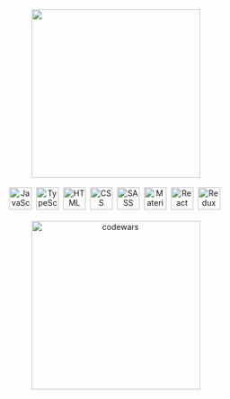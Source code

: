 <div align="center">
      <img
        src="https://media.giphy.com/media/TyQY0zTXX4x0c/giphy.gif"
        width="300"
      />
    </div>
&nbsp;
<div align="center">
      <img
        src="https://cdn.jsdelivr.net/gh/devicons/devicon/icons/javascript/javascript-original.svg"
        title="JavaScript"
        alt="JavaScript"
        width="40"
        height="40"
      />&nbsp;
      <img
        src="https://cdn.jsdelivr.net/gh/devicons/devicon/icons/typescript/typescript-original.svg"
        title="TypeScript"
        alt="TypeScript"
        width="40"
        height="40"
      />&nbsp;
      <img
        src="https://cdn.jsdelivr.net/gh/devicons/devicon/icons/html5/html5-plain-wordmark.svg"
        title="HTML5"
        alt="HTML"
        width="40"
        height="40"
      />&nbsp;
      <img
        src="https://cdn.jsdelivr.net/gh/devicons/devicon/icons/css3/css3-plain-wordmark.svg"
        title="CSS3"
        alt="CSS"
        width="40"
        height="40"
      />&nbsp;
      <img
        src="https://cdn.jsdelivr.net/gh/devicons/devicon/icons/sass/sass-original.svg"
        title="SASS"
        alt="SASS"
        width="40"
        height="40"
      />&nbsp;
      <img
        src="https://cdn.jsdelivr.net/gh/devicons/devicon/icons/materialui/materialui-original.svg"
        title="Material UI"
        alt="Material UI"
        width="40"
        height="40"
      />&nbsp;
      <img
        src="https://cdn.jsdelivr.net/gh/devicons/devicon/icons/react/react-original-wordmark.svg"
        title="React"
        alt="React"
        width="40"
        height="40"
      />&nbsp;
      <img
        src="https://cdn.jsdelivr.net/gh/devicons/devicon/icons/redux/redux-original.svg"
        title="Redux"
        alt="Redux "
        width="40"
        height="40"
      />&nbsp;
    </div>
&nbsp;
    <div align="center">
    <a href="https://www.codewars.com/users/ngagara" target="_blank">
      <img
        src="https://www.codewars.com/users/ngagara/badges/large"
        alt="codewars"
        width="300"
      />
      </a>
    </div>
